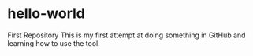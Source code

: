 # hello-world
First Repository
This is my first attempt at doing something in GitHub and learning how to use the tool.
